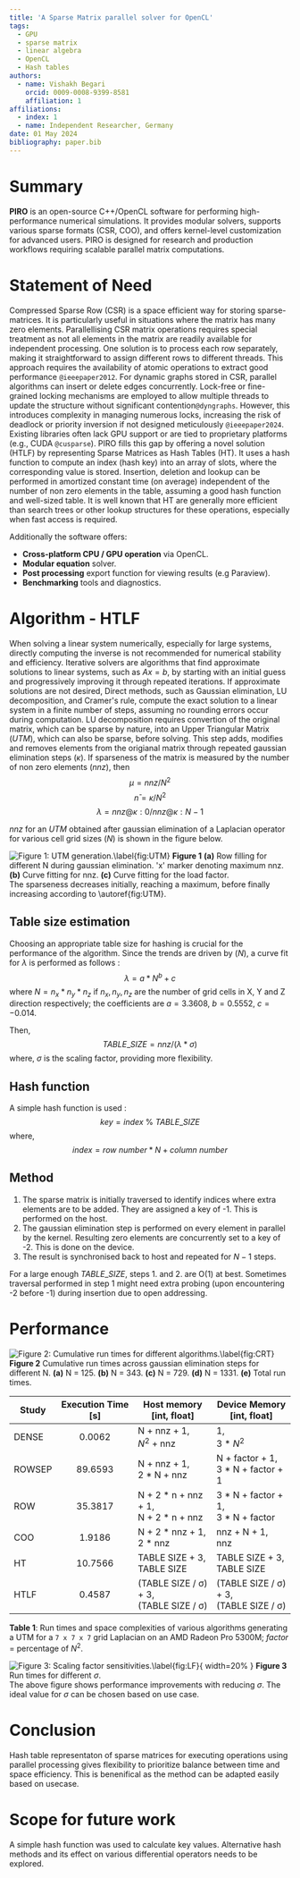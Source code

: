 ```yaml
---
title: 'A Sparse Matrix parallel solver for OpenCL'
tags:
  - GPU
  - sparse matrix
  - linear algebra
  - OpenCL
  - Hash tables
authors:
  - name: Vishakh Begari
    orcid: 0009-0008-9399-8581
    affiliation: 1
affiliations:
  - index: 1
  - name: Independent Researcher, Germany
date: 01 May 2024
bibliography: paper.bib
---
```


# Summary

**PIRO** is an open-source C++/OpenCL software for performing high-performance numerical simulations. It provides modular solvers, supports various sparse formats (CSR, COO), and offers kernel-level customization for advanced users. PIRO is designed for research and production workflows requiring scalable parallel matrix computations.

# Statement of Need
Compressed Sparse Row (CSR) is a space efficient way for storing sparse-matrices. It is particularly useful in situations where the matrix has many zero elements. Parallellising CSR matrix operations requires special treatment as not all elements in the matrix are readily available for independent processing. 
One solution is to process each row separately, making it straightforward to assign different rows to different threads. This approach requires the availability of atomic operations to extract good performance `@ieeepaper2012`. 
For dynamic graphs stored in CSR, parallel algorithms can insert or delete edges concurrently. Lock-free or fine-grained locking mechanisms are employed to allow multiple threads to update the structure without significant contention`@dyngraphs`. However, this introduces complexity in managing numerous locks, increasing the risk of deadlock or priority inversion if not designed meticulously `@ieeepaper2024`.
Existing libraries often lack GPU support or are tied to proprietary platforms (e.g., CUDA `@cusparse`). PIRO fills this gap by offering a novel solution (HTLF) by representing Sparse Matrices as Hash Tables (HT). It uses a hash function to compute an index (hash key) into an array of slots, where the corresponding value is stored. Insertion, deletion and lookup can be performed in amortized constant time (on average) independent of the number of non zero elements in the table, assuming a good hash function and  well-sized table. It is well known that HT are generally more efficient than search trees or other lookup structures for these operations, especially when fast access is required.

Additionally the  software offers:
- **Cross-platform CPU / GPU operation** via OpenCL.
- **Modular equation** solver.
- **Post processing** export function for viewing results (e.g Paraview).
- **Benchmarking** tools and diagnostics. 

# Algorithm - HTLF
When solving a linear system numerically, especially for large systems, directly computing the inverse is not recommended for numerical stability and efficiency. Iterative solvers are algorithms that find approximate solutions to linear systems, such as $Ax = b$, by starting with an initial guess and progressively improving it through repeated iterations. If approximate solutions are not desired, Direct methods, such as Gaussian elimination, LU decomposition, and Cramer's rule, compute the exact solution to a linear system in a finite number of steps, assuming no rounding errors occur during computation. 
LU decomposition requires convertion of the original matrix, which can be sparse by nature, into an Upper Triangular Matrix $(UTM)$, which can also be sparse, before solving. This step adds, modifies and removes elements from the origianal matrix through repeated gaussian elimination steps (${\kappa}$). If sparseness of the matrix is measured by the number of non zero elements $(nnz)$, then 
$${\mu} = nnz / N^2 $$
$$ n̄ = {\kappa} / N^2$$
$${\lambda} = nnz @ {\kappa} : 0 / nnz @{\kappa} : N - 1 $$

$nnz$ for an $UTM$ obtained after gaussian elimination of a Laplacian operator for various cell grid sizes $(N)$ is shown in the figure below.

![Figure 1: UTM generation.\label{fig:UTM}](svg/trends.svg)
**Figure 1** **(a)** Row filling for different N during gaussian elimination. 'x' marker denoting maximum nnz. **(b)** Curve fitting for
nnz. **(c)** Curve fitting for the load factor.<br>
The sparseness decreases initially, reaching a maximum, before finally increasing according to \autoref{fig:UTM}.

## Table size estimation
Choosing an appropriate table size for hashing is crucial for the performance of the algorithm. Since the trends are driven by $(N)$, a curve fit for ${\lambda}$ is performed as follows : <br>
$${\lambda} = a * N^b + c$$
where $N = n_x * n_y * n_z$ if $n_x, n_y, n_z$ are the number of grid cells in X, Y and Z direction respectively; the coefficients are $a = 3.3608$, $b = 0.5552$, $c = -0.014$.<br>

Then, 
$$TABLE\_SIZE = nnz / ({\lambda} * {\sigma})$$
where, ${\sigma}$ is the scaling factor, providing more flexibility.

## Hash function
A simple hash function is used : <br> 
$$key = index \ \% \ TABLE\_SIZE$$
where, $$index = row \ number * N + column \ number$$

## Method
1. The sparse matrix is initially traversed to identify indices where extra elements are to be added. They are assigned a key of -1. This is performed on the host.
2. The gaussian elimination step is performed on every element in parallel by the kernel. Resulting zero elements are concurrently set to a key of -2. This is done on the device.
3. The result is synchronised back to host and repeated for $N-1$ steps.

For a large enough $TABLE\_SIZE$, steps 1. and 2. are O(1) at best. Sometimes traversal performed in step 1 might need extra probing (upon encountering -2 before -1) during insertion due to open addressing.

# Performance
![Figure 2: Cumulative run times for different algorithms.\label{fig:CRT}](svg/execcumulativetime.svg)
**Figure 2** Cumulative run times across gaussian elimination steps for different N. **(a)** N = 125. **(b)** N = 343. **(c)** N = 729. **(d)** N = 1331. **(e)** Total run times.

| Study            | Execution Time [s] | Host memory<br>[int, float]                  | Device Memory<br>[int, float]            |
|------------------|:--------------------:|--------------------------------------------|-------------------------------------------|
| DENSE            | 0.0062             | N + nnz + 1, <br>$N^2$ + nnz               | 1, <br>3 * $N^2$  |
| ROWSEP           | 89.6593            | N + nnz + 1, <br>2 * N + nnz                  | N + factor + 1, <br>3 * N + factor + 1       |
| ROW              | 35.3817            | N + 2 * n + nnz + 1, <br>N + 2 * n + nnz         | 3 * N + factor + 1, <br>3 * N + factor          |
| COO              | 1.9186             | N + 2 * nnz + 1, <br>2 * nnz                     | nnz + N + 1, <br>nnz                      |
| HT               | 10.7566            | TABLE SIZE + 3, <br>TABLE SIZE             | TABLE SIZE + 3,<br>TABLE SIZE             |
| HTLF             | 0.4587             | (TABLE SIZE / σ) + 3, <br>(TABLE SIZE / σ) | (TABLE SIZE / σ) + 3, <br>(TABLE SIZE / σ)|

**Table 1**: Run times and space complexities of various algorithms generating a UTM for a ```7 x 7 x 7``` grid Laplacian on an AMD Radeon Pro 5300M; $factor$ = percentage of $N^2$. 

![Figure 3: Scaling factor sensitivities.\label{fig:LF}](svg/lf.svg){ width=20% }
**Figure 3**  Run times for different $\sigma$.<br>
The above figure shows performance improvements with reducing $\sigma$. The ideal value for $\sigma$ can be chosen based on use case.

# Conclusion
Hash table representaton of sparse matrices for executing operations using parallel processing gives flexibility to prioritize balance between time and space efficiency. This is benenifical as the method can be adapted easily based on usecase.

# Scope for future work
A simple hash function was used to calculate key values. Alternative hash methods and its effect on various differential operators needs to be explored. 
